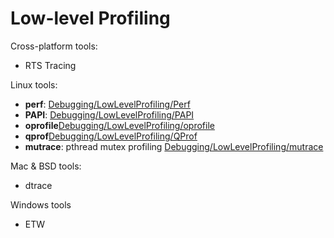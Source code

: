 # Low-level Profiling


Cross-platform tools:

- RTS Tracing


Linux tools:

- **perf**: [Debugging/LowLevelProfiling/Perf](debugging/low-level-profiling/perf)
- **PAPI**: [Debugging/LowLevelProfiling/PAPI](debugging/low-level-profiling/papi)
- **oprofile**[Debugging/LowLevelProfiling/oprofile](debugging/low-level-profiling/oprofile)
- **qprof**[Debugging/LowLevelProfiling/QProf](debugging/low-level-profiling/q-prof)
- **mutrace**: pthread mutex profiling [Debugging/LowLevelProfiling/mutrace](debugging/low-level-profiling/mutrace)


Mac & BSD tools:

- dtrace


Windows tools

- ETW
